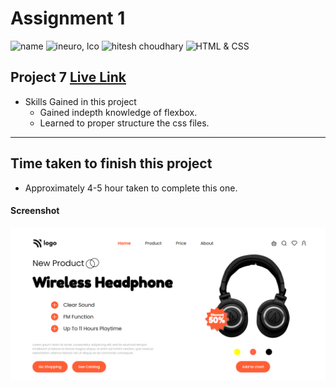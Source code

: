 # Assignment 1

![name](https://img.shields.io/badge/Omkar--Gujja-OG)
![ineuro, lco](https://img.shields.io/badge/iNeuron-LCO-green)
![hitesh choudhary](https://img.shields.io/badge/Hitesh--Choudhary-Full--stack--JS--bootcamp-red)
![HTML & CSS](https://img.shields.io/badge/HTML-CSS-orange)

## Project 7 [Live Link](https://product-og.netlify.app)

-   Skills Gained in this project
    -   Gained indepth knowledge of flexbox.
    -   Learned to proper structure the css files.
---

## Time taken to finish this project

-   Approximately 4-5 hour taken to complete this one.

#### Screenshot

![Desktop](./ss/preivew.png)
